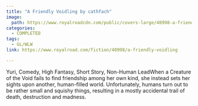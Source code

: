 ```yaml
---
title: "A Friendly Voidling by cathfach"
image:
  path: https://www.royalroadcdn.com/public/covers-large/40998-a-friendly-voidling.jpg
categories:
  - COMPLETED
tags:
  - GL/WLW
link: https://www.royalroad.com/fiction/40998/a-friendly-voidling

---
```

Yuri, Comedy, High Fantasy, Short Story, Non-Human LeadWhen a Creature of the Void fails to find friendship among her own kind, she instead sets her sights upon another, human-filled world. Unfortunately, humans turn out to be rather small and squishy things, resulting in a mostly accidental trail of death, destruction and madness.

